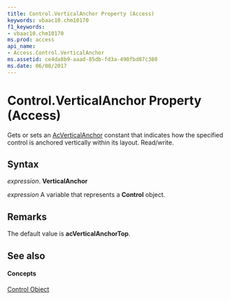 ```yaml
---
title: Control.VerticalAnchor Property (Access)
keywords: vbaac10.chm10170
f1_keywords:
- vbaac10.chm10170
ms.prod: access
api_name:
- Access.Control.VerticalAnchor
ms.assetid: ce4da8b9-aaad-85db-fd3a-490fbd87c380
ms.date: 06/08/2017
---
```



# Control.VerticalAnchor Property (Access)

Gets or sets an [AcVerticalAnchor](acverticalanchor-enumeration-access.md) constant that indicates how the specified control is anchored vertically within its layout. Read/write.


## Syntax

 _expression_. **VerticalAnchor**

 _expression_ A variable that represents a **Control** object.


## Remarks

The default value is **acVerticalAnchorTop**.


## See also


#### Concepts


[Control Object](control-object-access.md)

